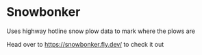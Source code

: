 # Snowbonker

Uses highway hotline snow plow data to mark where the plows are 

Head over to https://snowbonker.fly.dev/ to check it out